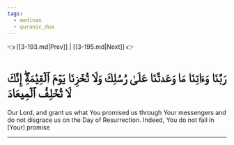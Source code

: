 ```yaml
---
tags:
  - medinan
  - quranic_dua
---
```


👈 [[3-193.md|Prev]] | [[3-195.md|Next]] 👉

# رَبَّنَا وَءَاتِنَا مَا وَعَدتَّنَا عَلَىٰ رُسُلِكَ وَلَا تُخۡزِنَا يَوۡمَ ٱلۡقِيَٰمَةِۖ إِنَّكَ لَا تُخۡلِفُ ٱلۡمِيعَادَ

Our Lord, and grant us what You promised us through Your messengers and do not disgrace us on the Day of Resurrection. Indeed, You do not fail in [Your] promise

---

